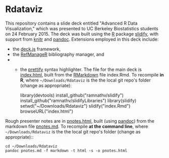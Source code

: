 # Rdataviz
This repository contains a slide deck entitled "Advanced R Data Visualization," which was presented to UC Berkeley Biostatistics students on 24 February 2015.  The deck was built using the [R](http://www.r-project.org/) package [slidify](http://ramnathv.github.io/slidify/), with support from [knitr](http://cran.r-project.org/web/packages/knitr/index.html) and [pandoc](http://johnmacfarlane.net/pandoc/).  Extensions employed in this deck include:
+ the [deck.js](https://github.com/imakewebthings/deck.js) framework,
+ the [RefManageR](http://cran.r-project.org/web/packages/RefManageR/index.html) bibliography manager, and
+ + the [prettify](https://code.google.com/p/google-code-prettify/) syntax highlighter.
The file for the main deck is [index.html](https://saraemoore.github.io/Rdataviz/index.html), built from the [RMarkdown](http://rmarkdown.rstudio.com/) file index.Rmd. To recompile **in R**, where `~/Downloads/Rdataviz` is the the local git repo's folder (change as appropriate):

    library(devtools)
    install_github("ramnathv/slidify")
    install_github("ramnathv/slidifyLibraries")
    library(slidify)
    setwd("~/Downloads/Rdataviz")
    slidify("index.Rmd")
    browseURL("index.html")

Rough presenter notes are in [pnotes.html](https://saraemoore.github.io/Rdataviz/pnotes.html), built (using [pandoc](http://johnmacfarlane.net/pandoc/)) from the markdown file [pnotes.md](https://github.com/saraemoore/Rdataviz/blob/gh-pages/pnotes.md). To recompile **at the command line**, where `~/Downloads/Rdataviz` is the the local git repo's folder (change as appropriate)::

    cd ~/Downloads/Rdataviz
    pandoc pnotes.md -f markdown -t html -s -o pnotes.html
